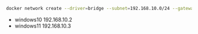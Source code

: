 ```bash
docker network create --driver=bridge --subnet=192.168.10.0/24 --gateway=192.168.10.1 windows-bridge
```

- windows10 192.168.10.2
- windows11 192.168.10.3